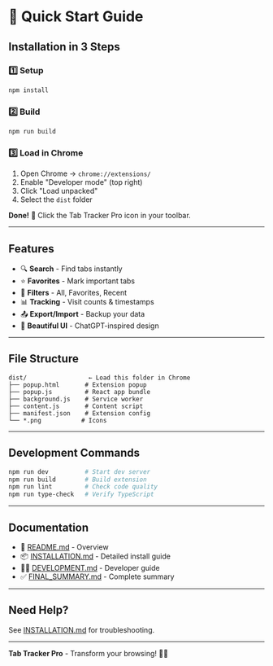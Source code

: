 # 🚀 Quick Start Guide

## Installation in 3 Steps

### 1️⃣ Setup
```bash
npm install
```

### 2️⃣ Build
```bash
npm run build
```

### 3️⃣ Load in Chrome
1. Open Chrome → `chrome://extensions/`
2. Enable "Developer mode" (top right)
3. Click "Load unpacked"
4. Select the `dist` folder

**Done!** 🎉 Click the Tab Tracker Pro icon in your toolbar.

---

## Features

- 🔍 **Search** - Find tabs instantly
- ⭐ **Favorites** - Mark important tabs
- 🎯 **Filters** - All, Favorites, Recent
- 📊 **Tracking** - Visit counts & timestamps
- 📤 **Export/Import** - Backup your data
- 🎨 **Beautiful UI** - ChatGPT-inspired design

---

## File Structure

```
dist/                 ← Load this folder in Chrome
├── popup.html       # Extension popup
├── popup.js         # React app bundle
├── background.js    # Service worker
├── content.js       # Content script
├── manifest.json    # Extension config
└── *.png           # Icons
```

---

## Development Commands

```bash
npm run dev          # Start dev server
npm run build        # Build extension
npm run lint         # Check code quality
npm run type-check   # Verify TypeScript
```

---

## Documentation

- 📖 [README.md](./README.md) - Overview
- 📦 [INSTALLATION.md](./INSTALLATION.md) - Detailed install guide
- 👨‍💻 [DEVELOPMENT.md](./DEVELOPMENT.md) - Developer guide
- ✅ [FINAL_SUMMARY.md](./FINAL_SUMMARY.md) - Complete summary

---

## Need Help?

See [INSTALLATION.md](./INSTALLATION.md) for troubleshooting.

---

**Tab Tracker Pro** - Transform your browsing! 🚀✨
